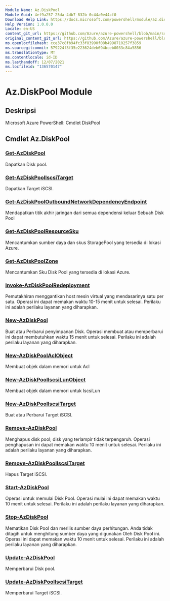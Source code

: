 ```yaml
---
Module Name: Az.DiskPool
Module Guid: 4ef9a257-25da-4db7-832b-0c44a0e44cf0
Download Help Link: https://docs.microsoft.com/powershell/module/az.diskpool
Help Version: 1.0.0.0
Locale: en-US
content_git_url: https://github.com/Azure/azure-powershell/blob/main/src/DiskPool/help/Az.DiskPool.md
original_content_git_url: https://github.com/Azure/azure-powershell/blob/main/src/DiskPool/help/Az.DiskPool.md
ms.openlocfilehash: cce37c8fb94fc33f83990f08b4998710257f3859
ms.sourcegitcommit: 579224f3f35e223624deb694bceb0033c84a5856
ms.translationtype: MT
ms.contentlocale: id-ID
ms.lasthandoff: 12/07/2021
ms.locfileid: "136570147"
---
```

# Az.DiskPool Module
## Deskripsi
Microsoft Azure PowerShell: Cmdlet DiskPool

## Cmdlet Az.DiskPool
### [Get-AzDiskPool](Get-AzDiskPool.md)
Dapatkan Disk pool.

### [Get-AzDiskPoolIscsiTarget](Get-AzDiskPoolIscsiTarget.md)
Dapatkan Target iSCSI.

### [Get-AzDiskPoolOutboundNetworkDependencyEndpoint](Get-AzDiskPoolOutboundNetworkDependencyEndpoint.md)
Mendapatkan titik akhir jaringan dari semua dependensi keluar Sebuah Disk Pool

### [Get-AzDiskPoolResourceSku](Get-AzDiskPoolResourceSku.md)
Mencantumkan sumber daya dan skus StoragePool yang tersedia di lokasi Azure.

### [Get-AzDiskPoolZone](Get-AzDiskPoolZone.md)
Mencantumkan Sku Disk Pool yang tersedia di lokasi Azure.

### [Invoke-AzDiskPoolRedeployment](Invoke-AzDiskPoolRedeployment.md)
Pemutakhiran menggantikan host mesin virtual yang mendasarinya satu per satu.
Operasi ini dapat memakan waktu 10-15 menit untuk selesai.
Perilaku ini adalah perilaku layanan yang diharapkan.

### [New-AzDiskPool](New-AzDiskPool.md)
Buat atau Perbarui penyimpanan Disk.
Operasi membuat atau memperbarui ini dapat membutuhkan waktu 15 menit untuk selesai.
Perilaku ini adalah perilaku layanan yang diharapkan.

### [New-AzDiskPoolAclObject](New-AzDiskPoolAclObject.md)
Membuat objek dalam memori untuk Acl

### [New-AzDiskPoolIscsiLunObject](New-AzDiskPoolIscsiLunObject.md)
Membuat objek dalam memori untuk IscsiLun

### [New-AzDiskPoolIscsiTarget](New-AzDiskPoolIscsiTarget.md)
Buat atau Perbarui Target iSCSI.

### [Remove-AzDiskPool](Remove-AzDiskPool.md)
Menghapus disk pool; disk yang terlampir tidak terpengaruh.
Operasi penghapusan ini dapat memakan waktu 10 menit untuk selesai.
Perilaku ini adalah perilaku layanan yang diharapkan.

### [Remove-AzDiskPoolIscsiTarget](Remove-AzDiskPoolIscsiTarget.md)
Hapus Target iSCSI.

### [Start-AzDiskPool](Start-AzDiskPool.md)
Operasi untuk memulai Disk Pool.
Operasi mulai ini dapat memakan waktu 10 menit untuk selesai.
Perilaku ini adalah perilaku layanan yang diharapkan.

### [Stop-AzDiskPool](Stop-AzDiskPool.md)
Mematikan Disk Pool dan merilis sumber daya perhitungan.
Anda tidak ditagih untuk menghitung sumber daya yang digunakan Oleh Disk Pool ini.
Operasi ini dapat memakan waktu 10 menit untuk selesai.
Perilaku ini adalah perilaku layanan yang diharapkan.

### [Update-AzDiskPool](Update-AzDiskPool.md)
Memperbarui Disk pool.

### [Update-AzDiskPoolIscsiTarget](Update-AzDiskPoolIscsiTarget.md)
Memperbarui Target iSCSI.

